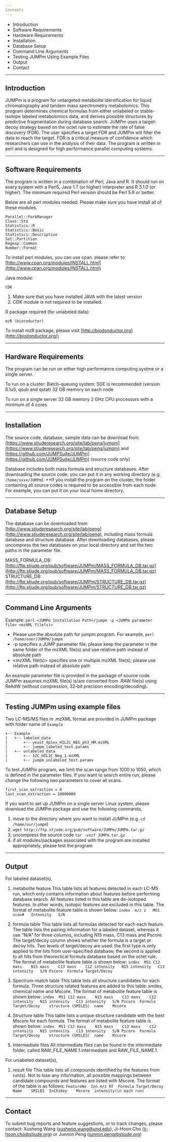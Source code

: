 ```yaml
---
Contents
---
```

 * Introduction
 * Software Requirements
 * Hardware Requirements
 * Installation
 * Database Setup
 * Command Line Arguments
 * Testing JUMPm Using Example Files
 * Output
 * Contact

---
Introduction
---
JUMPm is a program for untargeted metabolite identification for liquid chromatography and tandem mass spectrometry metabolomics. This program determines chemical formulas from either unlabeled or stable-isotope labeled metabolomics data, and derives possible structures by predictive fragmentation during database search. JUMPm uses a target-decoy strategy based on the octet rule to estimate the rate of false discovery (FDR).  The user specifies a target FDR and JUMPm will filter the data to reach the target.  FDR is a critical measure of confidence which researchers can use in the analysis of their data. The program is written in perl and is designed for high performance parallel computing systems.
 
---
Software Requirements
---
The program is written in a combination of Perl, Java and R. It should run on every system with a Perl5, Java 1.7 (or higher) interpreter and R 3.1.0 (or higher). 
The minimum required Perl version should be Perl 5.8 or better.

Below are all perl modules needed. Please make sure you have install all of these modules.
```
Parallel::ForkManager
Class::Std
Statistics::R
Statistics::Basic
Statistics::Descriptive
Set::Partition
Regexp::Common
Number::Format
```
To install perl modules, you can use cpan. please refer to:
[http://www.cpan.org/modules/INSTALL.html](http://www.cpan.org/modules/INSTALL.html)
 

Java module: 
```
CDK
```

1. Make sure that you have installed JAVA with the latest version
2. CDK module is not required to be installed. 
	

R package required (for unlabeled data):
```
mzR (biocoductor)
```
To install mzR package, please visit [http://biodonductor.org](http://biodonductor.org/)

---
Hardware Requirements
---
The program can be run on either high performance computing systme or a single server. 
 
To run on a cluster:
  Batch-queuing system: SGE is recommended (version 6.1u5, qsub and qstat)
  32 GB memory on each node

To run on a single server
  32 GB memory
  2 GHz CPU processors with a minimum of 4 cores
  
---
Installation
---
The source code, database, sample data can be download from [https://www.stjuderesearch.org/site/lab/peng/jumpm](https://www.stjuderesearch.org/site/lab/peng/jumpm) and [https://github.com/JUMPSuite/JUMPm](https://github.com/JUMPSuite/JUMPm) (source code only)

Database includes both mass formula and structure databases.
After downloading the source code, you can put it in any working directory (e.g. `/home/xxxx/JUMPm`). 
**If you install the program on the cluster, the folder containing all source codes is required to be accessible from each node. For example, you can put it on your local home directory. 

---
Database Setup
---
The database can be downloaded from [http://www.stjuderesearch.org/site/lab/peng](http://www.stjuderesearch.org/site/lab/peng), including mass formula database and structure database.
After downloading databases, please uncompress the two databases on your local directory and set the two paths in the parameter file.  

MASS_FORMULA_DB: [http://ftp.stjude.org/pub/software/JUMPm/MASS_FORMULA_DB.tar.gz](http://ftp.stjude.org/pub/software/JUMPm/MASS_FORMULA_DB.tar.gz)
STRUCTURE_DB: [http://ftp.stjude.org/pub/software/JUMPm/STRUCTURE_DB.tar.gz](http://ftp.stjude.org/pub/software/JUMPm/STRUCTURE_DB.tar.gz)

---
Command Line Arguments
---
Example:  `perl <JUMPm Installation Path>/jumpm -p <JUMPm parameter file> <mzXML file(s)>`
* Please use the absolute path for jumpm program. For example, `perl /home/user/JUMPm/jumpm` 
* -p <file> specifies a JUMP parameter file; please keep the parameter in the same folder of the mzXML file(s) and use relative path instead of absolute path
* <mzXML file(s)> specifies one or multiple mzXML file(s); please use relative path instead of absolute path

An example parameter file is provided in the package of source code. 
JUMPm assumes mzXML file(s) is/are converted from .RAW file(s) using ReAdW (without compression, 32-bit precision encoding/decoding). 

---
Testing JUMPm using example files
---
Two LC-MS/MS files in .mzXML format are provided in JUMPm package with folder name of `Example`
```
+-- Example
|	+-- labeled_data
|		+-- yeast_4plex_HILIC_NEG_ph3_HM.mzXML
|		+-- jumpm_labeled_test.params
|	+-- unlabeled_data
|		+-- 12C_HILIC_Neg_1.mzXML
|		+-- jumpm_unlabeled_test.params
```
			
To test JUMPm program, we limit the scan range from 1000 to 1050, which is defined in the parameter files. If you want to search entire run, please change the following two parameters to cover all scans.
```
first_scan_extraction = 0 
last_scan_extraction = 10000000
```
If you want to set up JUMPm on a single server Linux system, please download the JUMPm package and use the following commands,
1. move to the directory where you want to install JUMPm (e.g. `cd /home/usr/jumpm`)
2. `wget http://ftp.stjude.org/pub/software/JUMPm/JUMPm.tar.gz`
3. uncompress the source code `tar -vxzf JUMPm.tar.gz`
4. if all modules/packages associated with the program are installed appropriately, please test the program

---
Output
---
For labeled dataset(s), 
1. metabolite feature
This table lists all features detected in each LC-MS run, which only contains information about features before performing database search. All features listed in this table are de-isotoped features. In other words, isotopic features are excluded in this table.
The format of metabolite feature table is shown below:
`index	m/z	z	MS1 scan#	Intensity	S/N`

2. formula table
This table lists all formulas detected for each each feature. The table lists the pairing information for a labeled dataset, whereas it use "N/A" for three columns, including N15 mass, C13 mass and Pscore. The target/decoy column shows whether the formula is a target or decoy hits. Two levels of target/decoy are used: the first type is only applied to the hits from user-specified database; the second is applied to all hits from theorectical formula database based on the octet rule.   
The format of metabolite feature table is shown below:
`index	MS1	C12 mass	N15 mass	C13 mass	C12 intensity	N15 intensity	C13 intensity	S/N	Pscore	Formula	Target/Decoy`

3. Spectrum-match table
This table lists all structure candidates for each formula. Three structure related features are added to this table: smiles, chemical name and Mscore.
The format of metabolite feature table is shown below:
`index	MS1	C12 mass	N15 mass	C13 mass	C12 intensity	N15 intensity	C13 intensity	S/N	Pscore	Formula	Target/Decoy	structure (SMILES)	name	Mscore`

4. Structure table
This table lists a unique structure candidate with the best Mscore for each formula. 
The format of metabolite feature table is shown below:
`index	MS1	C12 mass	N15 mass	C13 mass	C12 intensity	N15 intensity	C13 intensity	S/N	Pscore	Formula	Target/Decoy	structure (SMILES)	name	Mscore`

5. Intermediate files
All intermediate files can be found in the intermediate folder, called RAW_FILE_NAME.1.intermediate and RAW_FILE_NAME.1.

For unlabeled dataset(s),
1. result file
This table lists all compounds identified by the features from run(s). Not to lose any information, all possible mappings between candidate compounds and features are listed with Mscore. The format of the table is as follows:
`FeatureNo	Ion	m/z	RT	Formula	Target/Decoy	Name	SMILES	InChiKey	Mscore  intensity(in each run)`


---
Contact
---
To submit bug reports and feature suggestions, or to track changes, please contact:
Xusheng Wang (xusheng.wang@und.edu), Ji-Hoon Cho (ji-hoon.cho@stjude.org) or Junmin Peng (junmin.peng@stjude.org)


